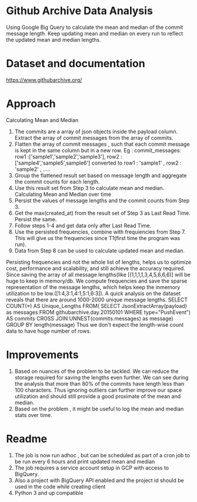 # Github Archive Data Analysis
Using Google Big Query to calculate the mean and median of the commit message length. Keep updating mean and median on every run to reflect the updated mean and median lengths.

# Dataset and documentation
https://www.githubarchive.org/

# Approach
Calculating Mean and Median
1. The commits are a array of json objects inside the payload column. Extract the array of commit
messages from the array of commits.
2. Flatten the array of commit messages , such that each commit message is kept in the same column but
in a new row.
Eg : commit_messages: row1 :['sample1','sample2','sample3'], row2 :['sample4','sample5',sample6']
converted to row1 : 'sample1' , row2 : 'sample2' , .....
3. Group the flattened result set based on message length and aggregate the commit counts for each
length.
4. Use this result set from Step 3 to calculate mean and median.
Calculating Mean and Median over time
5. Persist the values of message lengths and the commit counts from Step 3.
6. Get the max(created_at) from the result set of Step 3 as Last Read Time. Persist the same.
7. Follow steps 1-4 and get data only after Last Read Time.
8. Use the persisted frequencies, combine with frequiencies from Step 7. This will give us the frequencies
since T1(first time the program was run).
9. Data from Step 8 can be used to calculate updated mean and median.

Persisting frequencies and not the whole list of lengths, helps us to optimize cost, performance and scalability,
and still achieve the accuracy required.
Since saving the array of all message lengths(like [(1,1,1,1,3,4,5,6,6,6)] will be huge to keep in memory/db. We
compute frequencies and save the sparse representation of the message lengths, which helps keep the inmemory
utilization to be low.([1:4,3:1,4:1,5:1,6:3]).
A quick analysis on the dataset reveals that there are around 1000-2000 unique message lengths.
SELECT COUNT(*) AS Unique_Lengths FROM(
SELECT JsonExtractArray(payload) as messages
FROM githubarchive.day.20150101
WHERE type="PushEvent") AS commits
CROSS JOIN UNNEST(commits.messages) as message)
GROUP BY length(message)
Thus we don't expect the length-wise count data to have huge number of rows.

# Improvements
1. Based on nuances of the problem to be tackled. We can reduce the storage required for saving the
lengths even further. We can see during the analysis that more than 80% of the commits have length
less than 100 characters. Thus ignoring outliers can further improve our space utilization and should still
provide a good proximate of the mean and median.
2. Based on the problem , it might be useful to log the mean and median stats over time.


# Readme
1. The job is now run adhoc , but can be scheduled as part of a cron job to be run every 6 hours and print
updated mean and median
2. The job requires a service account setup in GCP with access to BigQuery.
3. Also a project with BigQuery API enabled and the project id should be used in the code while creating
client
4. Python 3 and up compatible
